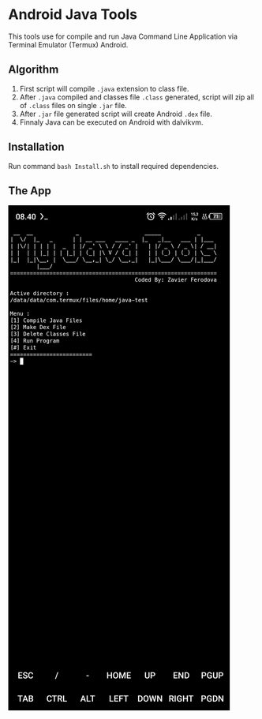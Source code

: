 # Android Java Tools

This tools use for compile and run Java Command Line Application via Terminal Emulator (Termux) Android.

## Algorithm
1. First script will compile `.java` extension to class file.
2. After `.java` compiled and classes file `.class` generated, script will zip all of `.class` files on single `.jar` file.
3. After `.jar` file generated script will create Android `.dex` file.
4. Finnaly Java can be executed on Android with dalvikvm.

## Installation
Run command `bash Install.sh` to install required dependencies.

## The App

![Screenshoot](https://github.com/zavierferodova/Android-Java-Tools/blob/master/media/Screenshot.jpg?raw=true)
